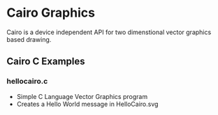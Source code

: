 # Cairo Graphics

Cairo is a device independent API for two dimenstional
vector graphics based drawing.

## Cairo C Examples

### hellocairo.c

* Simple C Language Vector Graphics program
* Creates a Hello World message in HelloCairo.svg

